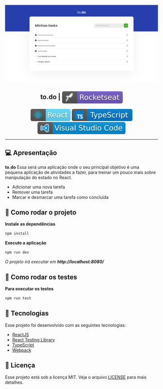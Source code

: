 <img src=".github/to-do.png" />

<h2 align="center">
   to.do | <img alt="badge rocketseat" align="center" src=".github/rocket.svg">
</h2>

<p align="center">
  <img alt="badge react" src=".github/badge-react.svg">
  <img alt="badge typescript" src=".github/badge-typescript.svg">
  <img alt="badge vscode" src=".github/badge-visual_studio_code.svg">
</p>

---

## 💻 Apresentação

**to.do** Essa será uma aplicação onde o seu principal objetivo é uma pequena aplicação de atividades a fazer, para treinar um pouco mais sobre manipulação do estado no React.

- Adicionar uma nova tarefa
- Remover uma tarefa
- Marcar e desmarcar uma tarefa como concluída



## 🧭 Como rodar o projeto

**Instale as dependências**

```bash
npm install
```

**Execute a aplicação**

```bash
npm run dev
```
*O projeto irá executar em **http://localhost:8080/***

## 🧪 Como rodar os testes

**Para executar os testes**

```bash
npm run test
```


## 🚀 Tecnologias

Esse projeto foi desenvolvido com as seguintes tecnologias:

- [ReactJS](https://pt-br.reactjs.org/)
- [React Testing Library](https://testing-library.com/docs/react-testing-library/intro/)
- [TypeScript](https://www.typescriptlang.org/pt/)
- [Webpack](https://webpack.js.org/)

## 📝 Licença

Esse projeto está sob a licença MIT. Veja o arquivo [LICENSE](LICENSE) para mais detalhes.
